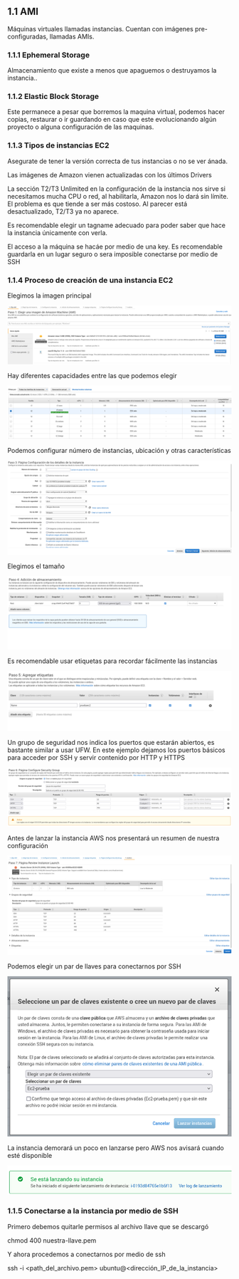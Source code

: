 ## 1.1 AMI

Máquinas virtuales llamadas instancias. Cuentan con imágenes
pre-configuradas, llamadas AMIs.

### 1.1.1 Ephemeral Storage

Almacenamiento que existe a menos que apaguemos o destruyamos la
instancia..

### 1.1.2 Elastic Block Storage

Este permanece a pesar que borremos la maquina virtual, podemos hacer
copias, restaurar o ir guardando en caso que este evolucionando algún
proyecto o alguna configuración de las maquinas.

### 1.1.3 Tipos de instancias EC2

Asegurate de tener la versión correcta de tus instancias o no se ver
ánada.

Las imágenes de Amazon vienen actualizadas con los últimos Drivers

La sección T2/T3 Unlimited en la configuración de la instancia nos sirve
si necesitamos mucha CPU o red, al habilitarla, Amazon nos lo dará sin
límite. El problema es que tiende a ser más costoso. Al parecer está
desactualizado, T2/T3 ya no aparece.

Es recomendable elegir un tagname adecuado para poder saber que hace la
instancia únicamente con verla.

El acceso a la máquina se hacáe por medio de una key. Es recomendable
guardarla en un lugar seguro o sera imposible conectarse por medio de
SSH

### 1.1.4 Proceso de creación de una instancia EC2

Elegimos la imagen principal

![image](../img/CreacionDeUnaImagen01.png)

Hay diferentes capacidades entre las que podemos elegir

![image](../img/CreacionDeUnaImagen02.png)

Podemos configurar número de instancias, ubicación y otras
características

![image](../img/CreacionDeUnaImagen03.png)

Elegimos el tamaño

![image](../img/CreacionDeUnaImagen04.png)

Es recomendable usar etiquetas para recordar fácilmente las instancias

![image](../img/CreacionDeUnaImagen05.png)

Un grupo de seguridad nos indica los puertos que estarán abiertos, es
bastante similar a usar UFW. En este ejemplo dejamos los puertos básicos
para acceder por SSH y servir contenido por HTTP y HTTPS

![image](../img/CreacionDeUnaImagen06.png)

Antes de lanzar la instancia AWS nos presentará un resumen de nuestra
configuración

![image](../img/CreacionDeUnaImagen07.png)

Podemos elegir un par de llaves para conectarnos por SSH

![image](../img/CreacionDeUnaImagen08.png)

La instancia demorará un poco en lanzarse pero AWS nos avisará cuando
esté disponible

![image](../img/CreacionDeUnaImagen09.png)

### 1.1.5 Conectarse a la instancia por medio de SSH

Primero debemos quitarle permisos al archivo llave que se descargó

chmod 400 nuestra-llave.pem

Y ahora procedemos a conectarnos por medio de ssh

ssh -i \<path_del_archivo.pem\> ubuntu@\<dirección_IP_de_la_instancia\>

